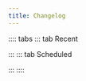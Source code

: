 ```yaml
---
title: Changelog
---
```


:::: tabs
::: tab Recent

<ChangelogList :pages="$site.pages"  />

:::
::: tab Scheduled

<ChangelogList :pages="$site.pages" type="scheduled" />

:::
::::
